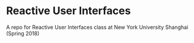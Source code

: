 # Reactive User Interfaces

A repo for Reactive User Interfaces class at New York University Shanghai (Spring 2018)
